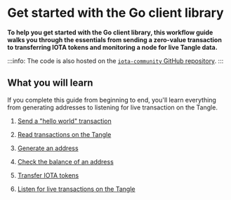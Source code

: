 # Get started with the Go client library

**To help you get started with the Go client library, this workflow guide walks you through the essentials from sending a zero-value transaction to transferring IOTA tokens and monitoring a node for live Tangle data.**

:::info:
The code is also hosted on the [`iota-community` GitHub repository](https://github.com/iota-community/go-iota-workshop).
:::

## What you will learn

If you complete this guide from beginning to end, you'll learn everything from generating addresses to listening for live transaction on the Tangle.

1. [Send a "hello world" transaction](../go/send-your-first-bundle.md)

2. [Read transactions on the Tangle](../go/read-transactions.md)

3. [Generate an address](../go/generate-an-address.md)

4. [Check the balance of an address](../go/check-balance.md)

5. [Transfer IOTA tokens](../go/transfer-iota-tokens.md)

6. [Listen for live transactions on the Tangle](../go/listen-for-transactions.md)
